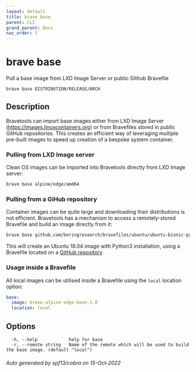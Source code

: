 ```yaml
---
layout: default
title: brave base
parent: CLI
grand_parent: Docs
nav_order: 1
---
```


# brave base

Pull a base image from LXD Image Server or public Github Bravefile

```
brave base DISTRIBUTION/RELEASE/ARCH
```

## Description

Bravetools can import base images either from LXD Image Server (https://images.linuxcontainers.org) or from Bravefiles stored in public GitHub repositories. This creates an efficient way of leveraging multiple pre-built images to speed up creation of a bespoke system container.

### Pulling from LXD Image server

Clean OS images can be imported into Bravetools directly from LXD Image server:

```bash
brave base alpine/edge/amd64
```

### Pulling from a GiHub repository

Container images can be quite large and downloading their distributions is not efficient. Bravetools has a mechanism to access a remotely-stored Bravefile and build an image directly from it:

```bash
brave base github.com/beringresearch/bravefiles/ubuntu/ubuntu-bionic-py3
```

This will create an Ubuntu 18.04 image with Python3 installation, using a Bravefile located on a [GitHub repository](https://github.com/beringresearch/bravefiles/tree/master/ubuntu/ubuntu-bionic-py3)

### Usage inside a Bravefile
All local images can be utilised inside a Bravefile using the `local` location option:


```yaml
base:
  image: brave-alpine-edge-base-1.0
  location: local
```

## Options

```
  -h, --help            help for base
  -r, --remote string   Name of the remote which will be used to build the base image. (default "local")
```

###### Auto generated by spf13/cobra on 15-Oct-2022
